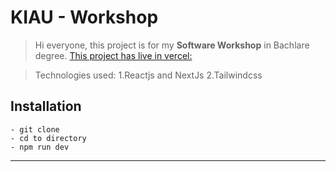 # KIAU - Workshop

>Hi everyone, this project is for my **Software Workshop** in Bachlare degree.
[This project has live in vercel: ](https://kiau-workshop.vercel.app/)


>Technologies used:
    1.Reactjs and NextJs
    2.Tailwindcss 

## Installation
```
- git clone 
- cd to directory
- npm run dev
```

---